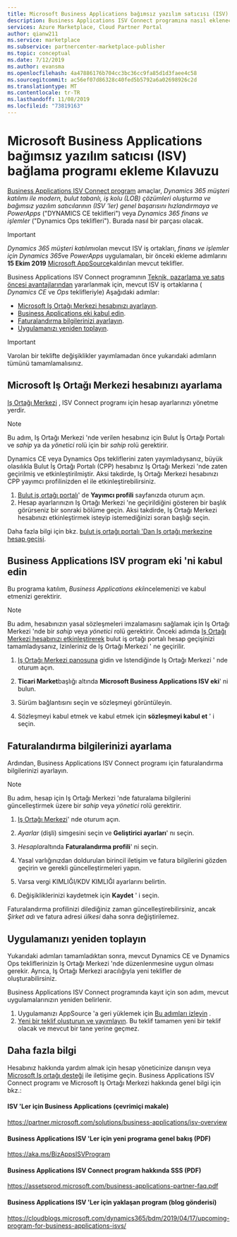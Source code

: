 ```yaml
---
title: Microsoft Business Applications bağımsız yazılım satıcısı (ISV) bağlama programı ekleme Kılavuzu
description: Business Applications ISV Connect programına nasıl ekleneceği aşağıda açıklanmaktadır.
services: Azure Marketplace, Cloud Partner Portal
author: qianw211
ms.service: marketplace
ms.subservice: partnercenter-marketplace-publisher
ms.topic: conceptual
ms.date: 7/12/2019
ms.author: evansma
ms.openlocfilehash: 4a47886176b704cc3bc36cc9fa85d1d3faee4c58
ms.sourcegitcommit: ac56ef07d86328c40fed5b5792a6a02698926c2d
ms.translationtype: MT
ms.contentlocale: tr-TR
ms.lasthandoff: 11/08/2019
ms.locfileid: "73819163"
---
```

# <a name="microsoft-business-applications-independent-software-vendor-isv-connect-program-onboarding-guide"></a>Microsoft Business Applications bağımsız yazılım satıcısı (ISV) bağlama programı ekleme Kılavuzu

[Business Applications ISV Connect program](https://partner.microsoft.com/solutions/business-applications/isv-overview) amaçlar, *Dynamics 365 müşteri katılımı ile modern, bulut tabanlı, iş kolu (LOB) çözümleri oluşturma ve bağımsız yazılım satıcılarının (ISV 'ler) genel başarısını hızlandırmaya ve PowerApps* ("DYNAMICS CE teklifleri") veya *Dynamics 365 finans ve işlemler* ("Dynamics Ops teklifleri"). Burada nasıl bir parçası olacak.

> [!IMPORTANT]
> *Dynamics 365 müşteri katılımı*olan mevcut ISV iş ortakları, *finans ve işlemler için Dynamics 365*ve *PowerApps* uygulamaları, bir önceki ekleme adımlarını **15 Ekim 2019** [Microsoft AppSource](https://appsource.microsoft.com)kaldırılan mevcut teklifler.

Business Applications ISV Connect programının [Teknik, pazarlama ve satış öncesi avantajlarından](https://partner.microsoft.com/solutions/business-applications/isv-overview) yararlanmak için, mevcut ISV iş ortaklarına ( *Dynamics CE* ve *Ops* teklifleriyle) Aşağıdaki adımlar:

- [Microsoft Iş Ortağı Merkezi hesabınızı ayarlayın](#set-up-your-microsoft-partner-center-account).
- [Business Applications eki kabul edin](#accept-the-business-applications-isv-program-addendum).
- [Faturalandırma bilgilerinizi ayarlayın](#set-up-your-billing-information).
- [Uygulamanızı yeniden toplayın](#recertify-your-application).

> [!IMPORTANT]
> Varolan bir teklifte değişiklikler yayımlamadan önce yukarıdaki adımların tümünü tamamlamalısınız.

## <a name="set-up-your-microsoft-partner-center-account"></a>Microsoft Iş Ortağı Merkezi hesabınızı ayarlama

[Iş Ortağı Merkezi](https://partner.microsoft.com) , ISV Connect programı için hesap ayarlarınızı yönetme yerdir.

> [!NOTE]
> Bu adım, Iş Ortağı Merkezi 'nde verilen hesabınız için Bulut İş Ortağı Portalı ve *sahip* ya da *yönetici* rolü için bir *sahip* rolü gerektirir.

Dynamics CE veya Dynamics Ops tekliflerini zaten yayımladıysanız, büyük olasılıkla Bulut İş Ortağı Portalı (CPP) hesabınız Iş Ortağı Merkezi 'nde zaten geçirilmiş ve etkinleştirilmiştir. Aksi takdirde, Iş Ortağı Merkezi hesabınızı CPP yayımcı profilinizden el ile etkinleştirebilirsiniz.

1. [Bulut iş ortağı portalı](https://cloudpartner.azure.com/)' de **Yayımcı profili** sayfanızda oturum açın.
2. Hesap ayarlarınızın Iş Ortağı Merkezi 'ne geçirildiğini gösteren bir başlık görürseniz bir sonraki bölüme geçin. Aksi takdirde, Iş Ortağı Merkezi hesabınızı etkinleştirmek isteyip istemediğinizi soran başlığı seçin.

Daha fazla bilgi için bkz. [bulut iş ortağı portalı 'Dan Iş ortağı merkezine hesap geçişi](https://docs.microsoft.com/azure/marketplace/partner-center-portal/account-migration-from-cpp-to-pc).

## <a name="accept-the-business-applications-isv-program-addendum"></a>Business Applications ISV program eki 'ni kabul edin

Bu programa katılım, *Business Applications eki*incelemenizi ve kabul etmenizi gerektirir.

> [!NOTE]
> Bu adım, hesabınızın yasal sözleşmeleri imzalamasını sağlamak için Iş Ortağı Merkezi 'nde bir *sahip* veya *yönetici* rolü gerektirir. Önceki adımda [Iş Ortağı Merkezi hesabınızı etkinleştirerek](#set-up-your-microsoft-partner-center-account) bulut iş ortağı portalı hesap geçişinizi tamamladıysanız, Izinleriniz de Iş Ortağı Merkezi ' ne geçirilir.

1. [Iş Ortağı Merkezi panosuna](https://partner.microsoft.com/dashboard/account/agreements) gidin ve Istendiğinde Iş Ortağı Merkezi ' nde oturum açın.

2. **Ticari Market**başlığı altında **Microsoft Business Applications ISV eki**' ni bulun.

3. Sürüm bağlantısını seçin ve sözleşmeyi görüntüleyin.

4. Sözleşmeyi kabul etmek ve kabul etmek için **sözleşmeyi kabul et** ' i seçin.

## <a name="set-up-your-billing-information"></a>Faturalandırma bilgilerinizi ayarlama

Ardından, Business Applications ISV Connect programı için faturalandırma bilgilerinizi ayarlayın.

> [!NOTE]
> Bu adım, hesap için Iş Ortağı Merkezi 'nde faturalama bilgilerini güncelleştirmek üzere bir *sahip* veya *yönetici* rolü gerektirir.

1. [Iş Ortağı Merkezi](https://partner.microsoft.com/dashboard)' nde oturum açın.

2. *Ayarlar* (dişli) simgesini seçin ve **Geliştirici ayarları**' nı seçin.

3. *Hesaplar*altında **Faturalandırma profili**' ni seçin.

4. Yasal varlığınızdan doldurulan birincil iletişim ve fatura bilgilerini gözden geçirin ve gerekli güncelleştirmeleri yapın.

5. Varsa vergi KIMLIĞI/KDV KIMLIĞI ayarlarını belirtin.

6. Değişikliklerinizi kaydetmek için **Kaydet** ' i seçin.

Faturalandırma profilinizi dilediğiniz zaman güncelleştirebilirsiniz, ancak *Şirket adı* ve fatura adresi *ülkesi* daha sonra değiştirilemez.

## <a name="recertify-your-application"></a>Uygulamanızı yeniden toplayın

Yukarıdaki adımları tamamladıktan sonra, mevcut Dynamics CE ve Dynamics Ops tekliflerinizin Iş Ortağı Merkezi 'nde düzenlenmesine uygun olması gerekir. Ayrıca, Iş Ortağı Merkezi aracılığıyla yeni teklifler de oluşturabilirsiniz.

Business Applications ISV Connect programında kayıt için son adım, mevcut uygulamalarınızın yeniden belirlenir.

1. Uygulamanızı AppSource 'a geri yüklemek için [Bu adımları izleyin](https://partner.microsoft.com/solutions/business-applications/isv-publish) .
2. [Yeni bir teklif oluşturun ve yayımlayın](https://docs.microsoft.com/azure/marketplace/partner-center-portal/create-new-customer-engagement-offer). Bu teklif tamamen yeni bir teklif olacak ve mevcut bir tane yerine geçmez.

## <a name="further-info"></a>Daha fazla bilgi

Hesabınız hakkında yardım almak için hesap yöneticinize danışın veya [Microsoft Iş ortağı desteği](https://partner.microsoft.com/support) ile iletişime geçin. Business Applications ISV Connect programı ve Microsoft Iş Ortağı Merkezi hakkında genel bilgi için bkz.:

#### <a name="business-applications-for-isvs-online-article"></a>ISV 'Ler için Business Applications (çevrimiçi makale)
https://partner.microsoft.com/solutions/business-applications/isv-overview

#### <a name="overview-of-the-new-program-for-business-applications-isvs-pdf"></a>Business Applications ISV 'Ler için yeni programa genel bakış (PDF)
https://aka.ms/BizAppsISVProgram

#### <a name="business-applications-isv-connect-program-faq-pdf"></a>Business Applications ISV Connect program hakkında SSS (PDF)
https://assetsprod.microsoft.com/business-applications-partner-faq.pdf

#### <a name="upcoming-program-for-business-applications-isvs-blog-post"></a>Business Applications ISV 'Ler için yaklaşan program (blog gönderisi)
https://cloudblogs.microsoft.com/dynamics365/bdm/2019/04/17/upcoming-program-for-business-applications-isvs/
